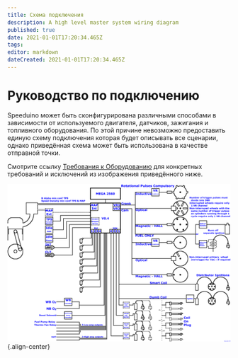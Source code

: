 ```yaml
---
title: Схема подключения
description: A high level master system wiring diagram
published: true
date: 2021-01-01T17:20:34.465Z
tags: 
editor: markdown
dateCreated: 2021-01-01T17:20:34.465Z
---
```


# Руководство по подключению

Speeduino может быть сконфигурирована различными способами в зависимости от используемого двигателя, датчиков, зажигания и топливного оборудования. По этой причине невозможно предоставить единую схему подключения которая будет описывать все сценарии, однако приведённая схема может быть использована в качестве отправной точки. 

Смотрите ссылку [Требования к Оборудованию](/Hardware_requirements) для конкретных требований и исключений из изображения приведённого ниже.  

![wiring_overview.png](/img/wiring/wiring_overview.png){.align-center}